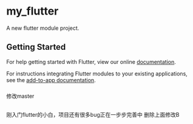 # my_flutter

A new flutter module project.

## Getting Started

For help getting started with Flutter, view our online
[documentation](https://flutter.dev/).

For instructions integrating Flutter modules to your existing applications,
see the [add-to-app documentation](https://flutter.dev/docs/development/add-to-app).


### 




###
修改master


##
刚入门flutter的小白，项目还有很多bug正在一步步完善中
删除上面修改B
